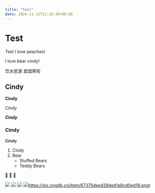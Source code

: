 ```yaml
---
title: "Test"
date: 2024-11-15T22:19:49+08:00
---
```

# Test
Test
I love peaches!

I love bear cindy!

饮水思源 爱国荣校

## Cindy

__Cindy__

_Cindy_

__*Cindy*__

### Cindy

<s>Cindy</s>

1. Cindy
2. Bear
   - Stuffed Bears
   - Teddy Bears

:peach: :hammer: :cactus:

![](https://pic.imgdb.cn/item/67375dadd29ded1a8cd0ec45.png)
![](https://pic.imgdb.cn/item/67375dadd29ded1a8cd0ec8b.png)
![](https://pic.imgdb.cn/item/67375dadd29ded1a8cd0ecd1.png)
![](https://pic.imgdb.cn/item/67375daed29ded1a8cd0ed18.png)https://pic.imgdb.cn/item/67375daed29ded1a8cd0ed18.png)
